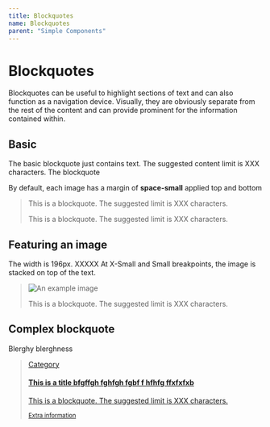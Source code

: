 ```yaml
---
title: Blockquotes
name: Blockquotes
parent: "Simple Components"
---
```

<h1 class="margin-top-zero">Blockquotes</h1>
<p class="lead">Blockquotes can be useful to highlight sections of text and can also function as a navigation device. Visually, they are obviously separate from the rest of the content and can provide prominent for the information contained within.</p>
<h2>Basic</h2>
<p>The basic blockquote just contains text. The suggested content limit is XXX characters. The blockquote</p>
<p>By default, each image has a margin of <strong>space-small</strong> applied top and bottom</p>
<blockquote>
    <div class="content">
        <p>This is a blockquote. The suggested limit is XXX characters.</p>
        <p>This is a blockquote. The suggested limit is XXX characters.</p>
    </div>
</blockquote>
<h2>Featuring an image</h2>
The width is 196px. XXXXX At X-Small and Small breakpoints, the image is stacked on top of the text.
<blockquote>
    <div class="img-wrap"><img src="../../images/img-example-portrait.png" alt="An example image" /></div>
    <div class="content"><p>This is a blockquote. The suggested limit is XXX characters.</p></div>
</blockquote>
<h2>Complex blockquote</h2>
<p>Blerghy blerghness</p>
<blockquote>
    <a href="http://www.google.com">
        <div class="content">
            <p class="category">Category</p>
            <h4>This is a title bfgffgh fghfgh fgbf f hfhfg ffxfxfxb</h4>
            <p>This is a blockquote. The suggested limit is XXX characters.</p>
            <small>Extra information</small>
        </div>
        <div class="icon-wrap"><img src="" alt="" /></div>
    </a>
</blockquote>